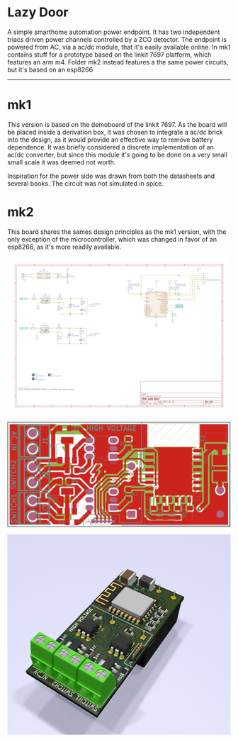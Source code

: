 # Lazy Door

A simple smarthome automation power endpoint. It has two independent triacs driven power channels controlled by a ZCO detector.
The endpoint is powered from AC, via a ac/dc module, that it's easily available online. 
In mk1 contains stuff for a prototype based on the linkit 7697 platform, which features an arm m4. Folder mk2 instead features a the same power circuits, but it's based on an esp8266

---
# mk1

This version is based on the demoboard of the linkit 7697. 
As the board will be placed inside a derivation box, it was chosen to integrate a ac/dc brick into the design, as it would provide an effective way to remove battery dependence. It was briefly considered a discrete implementation of an ac/dc converter, but since this module it's going to be done on a very small small scale it was deemed not worth.

Inspiration for the power side was drawn from both the datasheets and several books. The circuit was not simulated in spice.


# mk2

This board shares the sames design principles as the mk1 version, with the only exception of the microcontroller, which was changed in favor of an esp8266, as it's more readily available.

![Alt text](https://raw.githubusercontent.com/CarloMara/lazy_door/master/mk2/img/sch.svg?sanitize=true)

![Alt text](https://raw.githubusercontent.com/CarloMara/lazy_door/master/mk2/img/pcb_compact.svg?sanitize=true)

![Alt text](https://raw.githubusercontent.com/CarloMara/lazy_door/master/mk2/img/3d_compact.png)